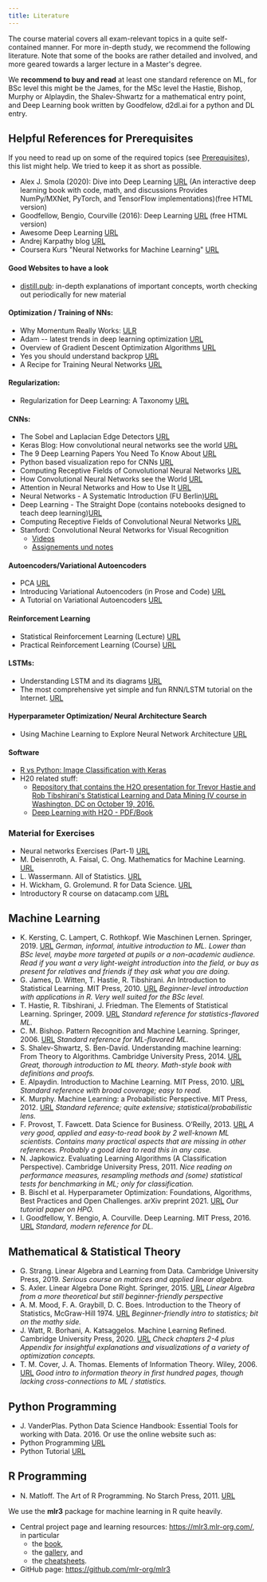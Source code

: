 ```yaml
---
title: Literature
---
```


The course material covers all exam-relevant topics in a quite self-contained manner. 
For more in-depth study, we recommend the following literature. Note that some of the books are rather detailed and involved, and more geared towards a larger lecture in a Master's degree. 

We **recommend to buy and read** at least one standard reference on ML, for BSc level this might be the James, for the MSc level the Hastie, Bishop, Murphy or Alplaydin, the Shalev-Shwartz for a mathematical entry point, and Deep Learning book written by Goodfelow, d2dl.ai for a python and DL entry.

## Helpful References for Prerequisites

If you need to read up on some of the required topics (see [Prerequisites](../prerequisites)), this list might help. We tried to keep it as short as possible. 

- Alex J. Smola (2020): Dive into Deep Learning [URL](https://d2l.ai/index.html) (An interactive deep learning book with code, math, and discussions Provides NumPy/MXNet, PyTorch, and TensorFlow implementations)(free HTML version)
- Goodfellow, Bengio, Courville (2016): Deep Learning [URL](http://www.deeplearningbook.org/) (free HTML version)
- Awesome Deep Learning [URL](https://github.com/ChristosChristofidis/awesome-deep-learning)
- Andrej Karpathy blog [URL](http://karpathy.github.io/)
- Coursera Kurs "Neural Networks for Machine Learning" [URL](https://www.coursera.org/learn/neural-networks#syllabus)

#### Good Websites to have a look 
 - [distill.pub](https://distill.pub/): in-depth explanations of important concepts, worth checking out periodically for new material


#### Optimization / Training of NNs:
 - Why Momentum Really Works: [ULR](https://distill.pub/2017/momentum/)
 - Adam -- latest trends in deep learning optimization [URL](https://towardsdatascience.com/adam-latest-trends-in-deep-learning-optimization-6be9a291375c)
 - Overview of Gradient Descent Optimization Algorithms [URL](https://ruder.io/optimizing-gradient-descent/)
 - Yes you should understand backprop [URL](https://medium.com/@karpathy/yes-you-should-understand-backprop-e2f06eab496b)
 - A Recipe for Training Neural Networks [URL](https://karpathy.github.io/2019/04/25/recipe/)

#### Regularization:
- Regularization for Deep Learning: A Taxonomy [URL](https://arxiv.org/pdf/1710.10686.pdf)

#### CNNs:

- The Sobel and Laplacian Edge Detectors [URL](http://aishack.in/tutorials/sobel-laplacian-edge-detectors/)
- Keras Blog: How convolutional neural networks see the world [URL](https://blog.keras.io/how-convolutional-neural-networks-see-the-world.html)
- The 9 Deep Learning Papers You Need To Know About [URL](https://adeshpande3.github.io/The-9-Deep-Learning-Papers-You-Need-To-Know-About.html)
- Python based visualization repo for CNNs [URL](https://github.com/HarisIqbal88/PlotNeuralNet)
- Computing Receptive Fields of Convolutional Neural Networks [URL](https://distill.pub/2019/computing-receptive-fields/)
- How Convolutional Neural Networks see the World [URL](https://blog.keras.io/how-convolutional-neural-networks-see-the-world.html)
- Attention in Neural Networks and How to Use It [URL](http://akosiorek.github.io/ml/2017/10/14/visual-attention.html)
- Neural Networks - A Systematic Introduction (FU Berlin)[URL](https://page.mi.fu-berlin.de/rojas/neural/neuron.pdf)
- Deep Learning - The Straight Dope (contains notebooks designed to teach deep learning)[URL](https://gluon.mxnet.io/)
- Computing Receptive Fields of Convolutional Neural Networks [URL](https://distill.pub/2019/computing-receptive-fields/)
- Stanford: Convolutional Neural Networks for Visual Recognition
	- [Videos](http://cs231n.stanford.edu/)
	- [Assignements und notes](http://cs231n.github.io/) 
 

#### Autoencoders/Variational Autoencoders
- PCA [URL](http://www.cs.cmu.edu/~guestrin/Class/15781/slides/pca-mdps-annotated.pdf)
- Introducing Variational Autoencoders (in Prose and Code) [URL](https://blog.fastforwardlabs.com/2016/08/12/introducing-variational-autoencoders-in-prose-and.html)
- A Tutorial on Variational Autoencoders [URL](https://arxiv.org/pdf/1606.05908.pdf)

#### Reinforcement Learning
- Statistical Reinforcement Learning (Lecture) [URL](http://nanjiang.cs.illinois.edu/cs598/)
- Practical Reinforcement Learning (Course) [URL](https://github.com/yandexdataschool/Practical_RL)


#### LSTMs:
- Understanding LSTM and its diagrams [URL](https://medium.com/mlreview/understanding-lstm-and-its-diagrams-37e2f46f1714)
- The most comprehensive yet simple and fun RNN/LSTM tutorial on the Internet. [URL](https://ayearofai.com/rohan-lenny-3-recurrent-neural-networks-10300100899b)


#### Hyperparameter Optimization/ Neural Architecture Search
- Using Machine Learning to Explore Neural Network Architecture [URL](https://ai.googleblog.com/2017/05/using-machine-learning-to-explore.html)


#### Software
- [R vs Python: Image Classification with Keras](https://towardsdatascience.com/r-vs-python-image-classification-with-keras-1fa99a8fef9b)
- H20 related stuff: 
	- [Repository that contains the H2O presentation for Trevor Hastie and Rob Tibshirani's Statistical Learning and Data Mining IV course in Washington, DC on October 19, 2016.](https://github.com/ledell/sldm4-h2o)
	- [Deep Learning with H2O - PDF/Book](http://docs.h2o.ai/h2o/latest-stable/h2o-docs/booklets/DeepLearningBooklet.pdf)



### Material for Exercises
- Neural networks Exercises (Part-1) [URL](https://www.r-bloggers.com/neural-networks-exercises-part-1/)
- M. Deisenroth, A. Faisal, C. Ong. Mathematics for Machine Learning. [URL](https://mml-book.github.io/book/mml-book.pdf)
- L. Wassermann. All of Statistics. [URL](http://egrcc.github.io/docs/math/all-of-statistics.pdf)
- H. Wickham, G. Grolemund. R for Data Science. [URL](https://r4ds.had.co.nz/)
- Introductory R course on datacamp.com [URL](https://learn.datacamp.com/courses/free-introduction-to-r)


## Machine Learning

- K. Kersting, C. Lampert, C. Rothkopf. Wie Maschinen Lernen. Springer, 2019. [URL](https://link.springer.com/book/10.1007/978-3-658-26763-6) *German, informal, intuitive introduction to ML. Lower than BSc level, maybe more targeted at pupils or a non-academic audience. Read if you want a very light-weight introduction into the field, or buy as present for relatives and friends if they ask what you are doing.*
- G. James, D. Witten, T. Hastie, R. Tibshirani. An Introduction to Statistical Learning. MIT Press, 2010. [URL](http://www-bcf.usc.edu/~gareth/ISL/) *Beginner-level introduction with applications in R. Very well suited for the BSc level.*
- T. Hastie, R. Tibshirani, J. Friedman. The Elements of Statistical Learning. Springer, 2009. [URL](https://web.stanford.edu/~hastie/ElemStatLearn/) *Standard reference for statistics-flavored ML.*
- C. M. Bishop. Pattern Recognition and Machine Learning. Springer, 2006. [URL](http://research.microsoft.com/en-us/um/people/cmbishop/prml/) *Standard reference for ML-flavored ML.*
- S. Shalev-Shwartz, S. Ben-David. Understanding machine learning: From Theory to Algorithms. Cambridge University Press, 2014. [URL](https://www.cs.huji.ac.il/w~shais/UnderstandingMachineLearning/) *Great, thorough introduction to ML theory. Math-style book with definitions and proofs.*
- E. Alpaydin. Introduction to Machine Learning. MIT Press, 2010. [URL](http://www.cmpe.boun.edu.tr/~ethem/i2ml2e/) *Standard reference with broad coverage; easy to read.*
- K. Murphy. Machine Learning: a Probabilistic Perspective. MIT Press, 2012. [URL](https://probml.github.io/pml-book/book0.html) *Standard reference; quite extensive; statistical/probabilistic lens.*
- F. Provost, T. Fawcett. Data Science for Business. O’Reilly, 2013. [URL](https://book.akij.net/eBooks/2018/May/5aef50939a868/Data_Science_for_Bus.pdf) *A very good, applied and easy-to-read book by 2 well-known ML scientists. Contains many practical aspects that are missing in other references. Probably a good idea to read this in any case.*
- N. Japkowicz. Evaluating Learning Algorithms (A Classification Perspective). Cambridge University Press, 2011. *Nice reading on performance measures, resampling methods and (some) statistical tests for benchmarking in ML; only for classification.*
- B. Bischl et al. Hyperparameter Optimization: Foundations, Algorithms, Best Practices and Open Challenges. arXiv preprint 2021. [URL](https://arxiv.org/pdf/2107.05847.pdf) *Our tutorial paper on HPO.*
- I. Goodfellow, Y. Bengio, A. Courville. Deep Learning. MIT Press, 2016. [URL](https://www.deeplearningbook.org/) *Standard, modern reference for DL.*

## Mathematical & Statistical Theory

- G. Strang. Linear Algebra and Learning from Data. Cambridge University Press, 2019. *Serious course on matrices and applied linear algebra.*
- S. Axler. Linear Algebra Done Right. Springer, 2015. [URL](https://link.springer.com/content/pdf/10.1007%2F978-3-319-11080-6.pdf) *Linear Algebra from a more theoretical but still beginner-friendly perspective*
- A. M. Mood, F. A. Graybill, D. C. Boes. Introduction to the Theory of Statistics, McGraw-Hill 1974. [URL](https://www.fulviofrisone.com/attachments/article/446/Introduction%20to%20the%20theory%20of%20statistics%20by%20MOOD.pdf) *Beginner-friendly intro to statistics; bit on the mathy side.*
- J. Watt, R. Borhani, A. Katsaggelos. Machine Learning Refined. Cambridge University Press, 2020. [URL](https://github.com/jermwatt/machine_learning_refined) *Check chapters 2-4 plus Appendix for insightful explanations and visualizations of a variety of optimization concepts.*
- T. M. Cover, J. A. Thomas. Elements of Information Theory. Wiley, 2006. [URL](http://staff.ustc.edu.cn/~cgong821/Wiley.Interscience.Elements.of.Information.Theory.Jul.2006.eBook-DDU.pdf) *Good intro to information theory in first hundred pages, though lacking cross-connections to ML / statistics.*

## Python Programming

- J. VanderPlas. Python Data Science Handbook: Essential Tools for working with Data. 2016. 
Or use the online website such as:
- Python Programming [URL](https://pythonprogramming.net/)
- Python Tutorial [URL](https://www.pythontutorial.net/)


## R Programming

- N. Matloff. The Art of R Programming. No Starch Press, 2011. [URL](https://diytranscriptomics.com/Reading/files/The%20Art%20of%20R%20Programming.pdf)

We use the **mlr3** package for machine learning in R quite heavily.
- Central project page and learning resources: https://mlr3.mlr-org.com/, in particular
  - the [book](https://mlr3book.mlr-org.com/),
  - the [gallery](https://mlr3gallery.mlr-org.com/), and   
  - the [cheatsheets](https://cheatsheets.mlr-org.com/).
- GitHub page: https://github.com/mlr-org/mlr3

